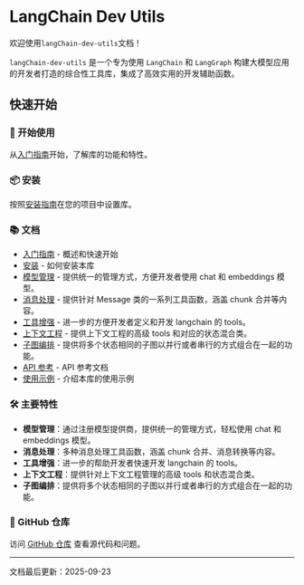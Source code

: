 # LangChain Dev Utils

欢迎使用`langChain-dev-utils`文档！

`langChain-dev-utils` 是一个专为使用 `LangChain` 和 `LangGraph` 构建大模型应用的开发者打造的综合性工具库，集成了高效实用的开发辅助函数。

## 快速开始

### 🚀 开始使用

从[入门指南](./getting-started.md)开始，了解库的功能和特性。

### 📦 安装

按照[安装指南](./installation.md)在您的项目中设置库。

### 📚 文档

- [入门指南](./getting-started.md) - 概述和快速开始
- [安装](./installation.md) - 如何安装本库
- [模型管理](./model-management.md) - 提供统一的管理方式，方便开发者使用 chat 和 embeddings 模型。
- [消息处理](./message-processing.md) - 提供针对 Message 类的一系列工具函数，涵盖 chunk 合并等内容。
- [工具增强](./tool-enhancement.md) - 进一步的方便开发者定义和开发 langchain 的 tools。
- [上下文工程](./context-engineering.md) - 提供上下文工程的高级 tools 和对应的状态混合类。
- [子图编排](./graph_pipeline.md) - 提供将多个状态相同的子图以并行或者串行的方式组合在一起的功能。
- [API 参考](./api-reference.md) - API 参考文档
- [使用示例](./example.md) - 介绍本库的使用示例

### 🛠️ 主要特性

- **模型管理**：通过注册模型提供商，提供统一的管理方式，轻松使用 chat 和 embeddings 模型。
- **消息处理**：多种消息处理工具函数，涵盖 chunk 合并、消息转换等内容。
- **工具增强**：进一步的帮助开发者快速开发 langchain 的 tools。
- **上下文工程**：提供针对上下文工程管理的高级 tools 和状态混合类。
- **子图编排**：提供将多个状态相同的子图以并行或者串行的方式组合在一起的功能。

### 📖 GitHub 仓库

访问 [GitHub 仓库](https://github.com/TBice123123/langchain-dev-utils) 查看源代码和问题。

---

文档最后更新：2025-09-23
